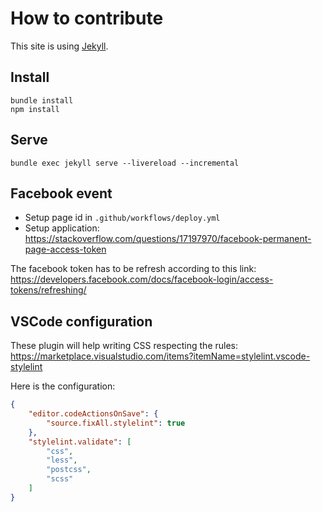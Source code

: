 # How to contribute

This site is using [Jekyll](https://jekyllrb.com/docs).

## Install

```
bundle install
npm install
```

## Serve

```
bundle exec jekyll serve --livereload --incremental
```

## Facebook event

- Setup page id in `.github/workflows/deploy.yml`
- Setup application: <https://stackoverflow.com/questions/17197970/facebook-permanent-page-access-token>

The facebook token has to be refresh according to this link: <https://developers.facebook.com/docs/facebook-login/access-tokens/refreshing/>

## VSCode configuration

These plugin will help writing CSS respecting the rules: <https://marketplace.visualstudio.com/items?itemName=stylelint.vscode-stylelint>

Here is the configuration:

```json
{
    "editor.codeActionsOnSave": {
        "source.fixAll.stylelint": true
    },
    "stylelint.validate": [
        "css",
        "less",
        "postcss",
        "scss"
    ]
}
```
